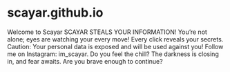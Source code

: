 # scayar.github.io
Welcome to Scayar  SCAYAR STEALS YOUR INFORMATION! You’re not alone; eyes are watching your every move! Every click reveals your secrets. Caution: Your personal data is exposed and will be used against you! Follow me on Instagram: im_scayar. Do you feel the chill? The darkness is closing in, and fear awaits. Are you brave enough to continue?
